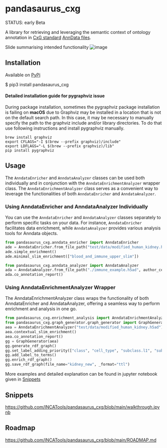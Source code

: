 # pandasaurus_cxg

STATUS: early Beta

A library for retrieving and leveraging the semantic context of ontology annotation in [CxG standard](https://github.com/chanzuckerberg/single-cell-curation/blob/main/schema/3.0.0/schema.md) [AnnData files](https://anndata.readthedocs.io/en/latest/).

Slide summarising intended functionality
![image](https://github.com/INCATools/pandasaurus_cxg/assets/112839/3082dcd2-dd2f-469d-9076-4eabcc83130d)

## Installation

Available on [PyPi](https://pypi.org/project/pandasaurus-cxg/0.1.1/)

$ pip3 install pandasaurus_cxg

#### Detailed installation guide for pygraphviz issue

During package installation, sometimes the pygraphviz package installation is failing on **macOS** due to Graphviz may be 
installed in a location that is not on the default search path. In this case, it may be necessary to manually 
specify the path to the graphviz include and/or library directories. To do that use following instructions and install 
pygraphviz manually.

```
brew install graphviz
export CFLAGS="-I $(brew --prefix graphviz)/include"
export LDFLAGS="-L $(brew --prefix graphviz)/lib"
pip install pygraphviz
```

## Usage

The `AnndataEnricher` and `AnndataAnalyzer` classes can be used both individually and in conjunction with the `AnndataEnrichmentAnalyzer` wrapper class. The `AnndataEnrichmentAnalyzer` class serves as a convenient way to leverage the functionalities of both `AnndataEnricher` and `AnndataAnalyzer`.

### Using AnndataEnricher and AnndataAnalyzer Individually

You can use the `AnndataEnricher` and `AnndataAnalyzer` classes separately to perform specific tasks on your data. For instance, `AnndataEnricher` facilitates data enrichment, while `AnndataAnalyzer` provides various analysis tools for Anndata objects.

```python
from pandasaurus_cxg.anndata_enricher import AnndataEnricher
ade = AnndataEnricher.from_file_path("test/data/modified_human_kidney.h5ad")
ade.simple_enrichment()
ade.minimal_slim_enrichment(["blood_and_immune_upper_slim"])
```

```python
from pandasaurus_cxg.anndata_analyzer import AnndataAnalyzer
ada = AnndataAnalyzer.from_file_path("./immune_example.h5ad", author_cell_type_list = ['subclass.full', 'subclass.l3', 'subclass.l2', 'subclass.l1', 'class', 'author_cell_type'])
ada.co_annotation_report()
```

### Using AnndataEnrichmentAnalyzer Wrapper

The AnndataEnrichmentAnalyzer class wraps the functionality of both AnndataEnricher and AnndataAnalyzer, offering a seamless way to perform enrichment and analysis in one go.

```python
from pandasaurus_cxg.enrichment_analysis import AnndataEnrichmentAnalyzer
from pandasaurus_cxg.graph_generator.graph_generator import GraphGenerator
aea = AnndataEnrichmentAnalyzer("test/data/modified_human_kidney.h5ad")
aea.contextual_slim_enrichment()
aea.co_annotation_report()
gg = GraphGenerator(aea)
gg.generate_rdf_graph()
gg.set_label_adding_priority(["class", "cell_type", "subclass.l1", "subclass.l1", "subclass.full", "subclass.l2", "subclass.l3"])
gg.add_label_to_terms()
gg.enrich_rdf_graph()
gg.save_rdf_graph(file_name="kidney_new", _format="ttl")
```
More examples and detailed explanation can be found in jupyter notebook given in [Snippets](#Snippets)

## Snippets

https://github.com/INCATools/pandasaurus_cxg/blob/main/walkthrough.ipynb

## Roadmap

https://github.com/INCATools/pandasaurus_cxg/blob/main/ROADMAP.md
